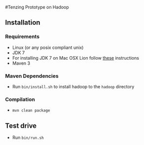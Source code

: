 #Tenzing Prototype on Hadoop

## Installation

### Requirements
- Linux (or any posix compliant unix)
- JDK 7
- For installing JDK 7 on Mac OSX Lion follow [these](http://code.google.com/p/openjdk-osx-build/) instructions
- Maven 3

### Maven Dependencies
- Run `bin/install.sh` to install hadoop to the `hadoop` directory

### Compilation
- `mvn clean package`

## Test drive
- Run `bin/run.sh`
